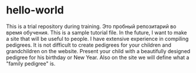 # hello-world
This is a trial repository during training. Это пробный репозитарий во время обучения. 
This is a sample tutorial file.
In the future, I want to make a site that will be useful to people. I have extensive experience in compiling pedigrees. It is not difficult to create pedigrees for your children and grandchildren on the website. Present your child with a beautifully designed pedigree for his birthday or New Year.
Also on the site we will define what a "family pedigree" is.
